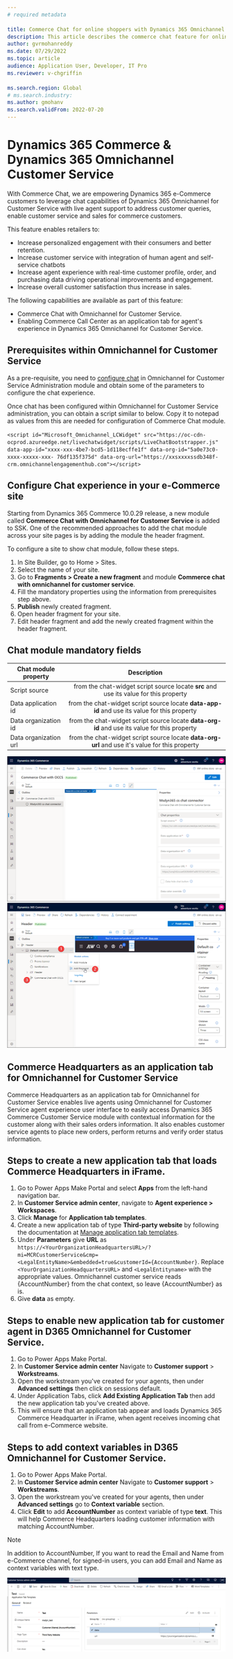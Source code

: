 ```yaml
---
# required metadata

title: Commerce Chat for online shoppers with Dynamics 365 Omnichannel Customer Service
description: This article describes the commerce chat feature for online shoppers by integrating Dynamics 365 Commerce with Dynamics 365 Omnichannel Customer Service.
author: gvrmohanreddy
ms.date: 07/29/2022
ms.topic: article
audience: Application User, Developer, IT Pro
ms.reviewer: v-chgriffin

ms.search.region: Global
# ms.search.industry: 
ms.author: gmohanv
ms.search.validFrom: 2022-07-20
---
```


# Dynamics 365 Commerce & Dynamics 365 Omnichannel Customer Service 

With Commerce Chat, we are empowering Dynamics 365 e-Commerce customers to leverage chat capabilities of Dynamics 365 Omnichannel for Customer Service with live agent support to address customer queries, enable customer service and sales for commerce customers. 

This feature enables retailers to:

- Increase personalized engagement with their consumers and better retention.
- Increase customer service with integration of human agent and self-service chatbots
- Increase agent experience with real-time customer profile, order, and purchasing data driving operational improvements and engagement.
- Increase overall customer satisfaction thus increase in sales.
 
The following capabilities are available as part of this feature:

 - Commerce Chat with Omnichannel for Customer Service.
 - Enabling Commerce Call Center as an application tab for agent's experience in Dynamics 365 Omnichannel for Customer Service.

## Prerequisites within Omnichannel for Customer Service 

As a pre-requisite, you need to [configure chat](/dynamics365/customer-service/set-up-chat-widget) in Omnichannel for Customer Service Administration module and obtain some of the parameters to configure the chat experience. 

Once chat has been configured within Omnichannel for Customer Service administration, you can obtain a script similar to below. Copy it to notepad as values from this are needed for configuration of Commerce Chat module. 

`<script id="Microsoft_Omnichannel_LCWidget" src="https://oc-cdn-ocprod.azureedge.net/livechatwidget/scripts/LiveChatBootstrapper.js" data-app-id="xxxx-xxx-4be7-bcd5-1d118ecffe1f" data-org-id="5a0e73c0-xxxx-xxxxx-xxx- 76df135f375d" data-org-url="https://xxsxxxxssdb348f-crm.omnichannelengagementhub.com"></script>`

## Configure Chat experience in your e-Commerce site 

Starting from Dynamics 365 Commerce 10.0.29 release, a new module called **Commerce Chat with Omnichannel for Customer Service** is added to SSK. One of the recommended approaches to add the chat module across your site pages is by adding the module the header fragment. 

To configure a site to show chat module, follow these steps.

1. In Site Builder, go to Home > Sites.
1. Select the name of your site.
1. Go to **Fragments \> Create a new fragment** and module **Commerce chat with omnichannel for customer service**.
1. Fill the  mandatory properties using the information from prerequisites step above. 
1. **Publish** newly created fragment.
1. Open header fragment for your site. 
1. Edit header fragment and add the newly created fragment within the header fragment.

## Chat module mandatory fields

| Chat module property| Description  |
| ------------- |:--------------:|
| Script source | from the chat-widget script source locate **src** and use its value for this property|
| Data application id      | from the chat-widget script source locate **data-app-id** and use its value for this property|
| Data organization id      | from the chat-widget script source locate **data-org-id** and use its value for this property|
| Data organization url     | from the chat-widget script source locate **data-org-url** and use it's value for this property|

![Creating a Commerce Chat module fragment in Commerce site builder](media/Commerce-chat-creating-new-fragment.png)
![Adding a fragment to a header fragment in Commerce Site Builder](media/Commerce-chat-adding-fragment-to-header-fragment.png)

## Commerce Headquarters as an application tab for Omnichannel for Customer Service

Commerce Headquarters as an application tab for Omnichannel for Customer Service enables live agents using Omnichannel for Customer Service agent experience user interface to easily access Dynamics 365 Commerce Customer Service module with contextual information for the customer along with their sales orders information. It also enables customer service agents to place new orders, perform returns and verify order status information. 

## Steps to create a new application tab that loads Commerce Headquarters in iFrame. 

1. Go to Power Apps Make Portal and select **Apps** from the left-hand navigation bar.
1. In **Customer Service admin center**,  navigate to **Agent experience \>  Workspaces**.
1. Click **Manage** for  **Application tab templates**. 
1. Create a new application tab of type **Third-party website** by following the documentation at [Manage application tab templates](/dynamics365/app-profile-manager/application-tab-templates?tabs=customerserviceadmincenter).
1. Under **Parameters**  give **URL** as `https://<YourOrganizationHeadquartersURL>/?mi=MCRCustomerService&cmp=<LegalEntityName>&embedded=true&customerId={AccountNumber}`.  Replace `<YourOrganizationHeadquartersURL>` and `<LegalEntityname>` with the appropriate values. Omnichannel customer service reads {AccountNumber} from the chat context, so leave {AccountNumber} as is.
1. Give **data** as  empty.

## Steps to enable new application tab for customer agent in D365 Omnichannel for Customer Service.
	
1. Go to Power Apps Make Portal.
1. In **Customer Service admin center**  Navigate to **Customer support** >  **Workstreams**.
1. Open the workstream you've created for your agents, then under **Advanced settings** then click on sessions default. 
1. Under Application Tabs, click **Add Existing Application Tab** then add the new application tab you've created above.
1. This will ensure that an application tab appear and loads Dynamics 365 Commerce Headquarter in iFrame, when agent receives incoming chat call from e-Commerce website.  

## Steps to add context variables in D365 Omnichannel for Customer Service.

1. Go to Power Apps Make Portal.
1. In **Customer Service admin center**  Navigate to **Customer support** >  **Workstreams**.
1. Open the workstream you've created for your agents, then under **Advanced settings** go to **Context variable** section. 
1. Click **Edit** to add **AccountNumber** as context variable of type **text**.  This will help Commerce Headquarters loading customer information with matching AccountNumber. 

> [!NOTE] 
> In addition to AccountNumber, If you want to read the Email and Name from e-Commerce channel, for signed-in users, you can add Email and Name as context variables with text type. 

![Dynamics 365 Omnichannel Customer Service - Application tab creation](media/OC-CS-Admin-Application-Tab-Parameters.png)




